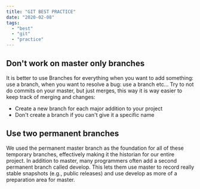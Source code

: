 ```yaml
---
title: "GIT BEST PRACTICE"
date: "2020-02-08"
tags: 
  - "best"
  - "git"
  - "practice"
---
```


## Don't work on master only branches

It is better to use Branches for everything when you want to add something: use a branch, when you want to resolve a bug: use a branch etc... Try to not do commits on your master, but just merges, this way it is way easier to keep track of merging and changes:

- Create a new branch for each major addition to your project
- Don't create a branch if you can't give it a specific name

## Use two permanent branches

We used the permanent master branch as the foundation for all of these temporary branches, effectively making it the historian for our entire project. In addition to master, many programmers often add a second permanent branch called develop. This lets them use master to record really stable snapshots (e.g., public releases) and use develop as more of a preparation area for master.
